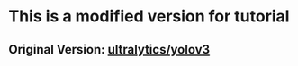 # This is a modified version for tutorial
## Original Version: [ultralytics/yolov3](https://github.com/ultralytics/yolov3)
